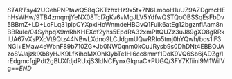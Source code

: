 $START$sy42UCehPNPtawQ58qGKTzhxHz9x5t+7N6LmooH1uUZ9AZDgmcHEhHsWHw/9TB4zmqmjYeNX08TcI7gKv6vMgJLV5YdfwQSTQoOBSSqEsFbDv5BBmZ+LD+LcFLq31pipCYXpxiHoWnmdeHBGvQ1Fuik6atEg12bgznflAam8nBBRuIe/04SyhpqX9mRhKHEXdf2yhs5EpdRA32xmPltQUZz3uJ89gXO8gRRkIUA67vXsPXcVt9Qtz44NBwLXdno9LCJdgmUQwRRIo5tmj0hYQwh/bos1iF3NGi+EMaw4eWbnF89b710ZG+Jb0NW0qnm0kCuJRysb9s0DhDNt4EBBOJAzo8VJajzklXb8yHJK9LfKihoMXOhKIybTe1Hl6cc8mmf1DoK9VQ6Sb6jADZg/IrEdgmcfgjPdt2gBUXfdjdRUxjS3ldNCFynxGlqnaC+PUGQ/3FY7Kfiini9M1WiIVg==$END$